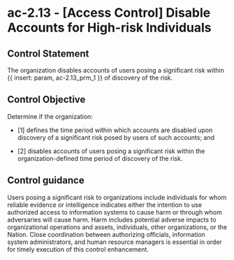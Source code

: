 # ac-2.13 - \[Access Control\] Disable Accounts for High-risk Individuals

## Control Statement

The organization disables accounts of users posing a significant risk within {{ insert: param, ac-2.13_prm_1 }} of discovery of the risk.

## Control Objective

Determine if the organization:

- \[1\] defines the time period within which accounts are disabled upon discovery of a significant risk posed by users of such accounts; and

- \[2\] disables accounts of users posing a significant risk within the organization-defined time period of discovery of the risk.

## Control guidance

Users posing a significant risk to organizations include individuals for whom reliable evidence or intelligence indicates either the intention to use authorized access to information systems to cause harm or through whom adversaries will cause harm. Harm includes potential adverse impacts to organizational operations and assets, individuals, other organizations, or the Nation. Close coordination between authorizing officials, information system administrators, and human resource managers is essential in order for timely execution of this control enhancement.

